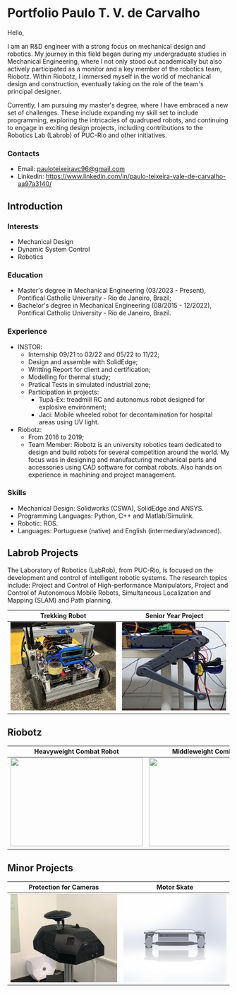 # Portfolio Paulo T. V. de Carvalho

Hello,

I am an R&D engineer with a strong focus on mechanical design and robotics. My journey in this field began during my undergraduate studies in Mechanical Engineering, where I not only stood out academically but also actively participated as a monitor and a key member of the robotics team, Riobotz. Within Riobotz, I immersed myself in the world of mechanical design and construction, eventually taking on the role of the team's principal designer.

Currently, I am pursuing my master's degree, where I have embraced a new set of challenges. These include expanding my skill set to include programming, exploring the intricacies of quadruped robots, and continuing to engage in exciting design projects, including contributions to the Robotics Lab (Labrob) of PUC-Rio and other initiatives.

### Contacts

* Email: pauloteixeiravc96@gmail.com
* Linkedin: https://www.linkedin.com/in/paulo-teixeira-vale-de-carvalho-aa97a3140/

## Introduction
### Interests

* Mechanical Design
* Dynamic System Control
* Robotics

### Education

* Master's degree in Mechanical Engineering (03/2023 - Present), Pontifical Catholic University - Rio de Janeiro, Brazil;
* Bachelor's degree in Mechanical Engineering (08/2015 - 12/2022), Pontifical Catholic University - Rio de Janeiro, Brazil.

### Experience

* INSTOR:
  * Internship 09/21 to 02/22 and 05/22 to 11/22; 
  * Design and assemble with SolidEdge;
  * Writting Report for client and certification;
  * Modelling for thermal study;
  * Pratical Tests in simulated industrial zone;
  * Participation in projects:
       * Tupã-Ex:  treadmill RC and autonomus robot designed for explosive environment;
       * Jaci:  Mobile wheeled robot for decontamination for hospital areas using UV light.
* Riobotz:
  * From 2016 to 2019;
  * Team Member: Riobotz is an university robotics team dedicated to design and build robots for several competition around the world. My focus was in designing and manufacturing mechanical parts and accessories using CAD software for combat robots. Also hands on experience in machining and project management.
  
### Skills

* Mechanical Design: Solidworks (CSWA), SolidEdge and ANSYS.
* Programming Languages: Python, C++ and Matlab/Simulink.
* Robotic: ROS.
* Languages: Portuguese (native) and English (intermediary/advanced). 

## Labrob Projects

The Laboratory of Robotics (LabRob), from PUC-Rio, is focused on the development and control of intelligent robotic systems. The research topics include: Project and Control of High-performance Manipulators, Project and Control of Autonomous Mobile Robots, Simultaneous Localization and Mapping (SLAM) and Path planning. 

| Trekking Robot | Senior Year Project |
|------|------|
|  <a href="/Labrob/Trekking Robot/README.md" > <img src="Labrob/Trekking Robot/Image/Puma_Plus_competição.png" width="300" height="200">  | <a href="/Senior year project/README.md" > <img src="Senior year project/Image/perna_teste.png" width="300" height="200">  |

## Riobotz
<!-- | Heavyweight Combat Robot |  Middleweight Combat Robot | Lightweight Combat Robot | Beetleweight | -->
<!-- | ------------------------- |  ------------- |------------- | ------------- | -->

| Heavyweight Combat Robot | Middleweight Combat Robot |
| -- | -- |
|   <img src="Riobotz/Image/maximus.ng" width="300" height="200">  |  <img src="Riobotz/Image/Middle_weight_MF.png" width="300" height="200"> |

## Minor Projects


| Protection for Cameras | Motor Skate |
| ------------------------- | ------------- |
| <a href="/Minors Projects/fu2re/README.md" > <img src="Minors Projects/fu2re/Assembled.png" width="300" height="200"> | <img src="Minors Projects/Extras/Skate.PNG" width="300" height="200"> |  
